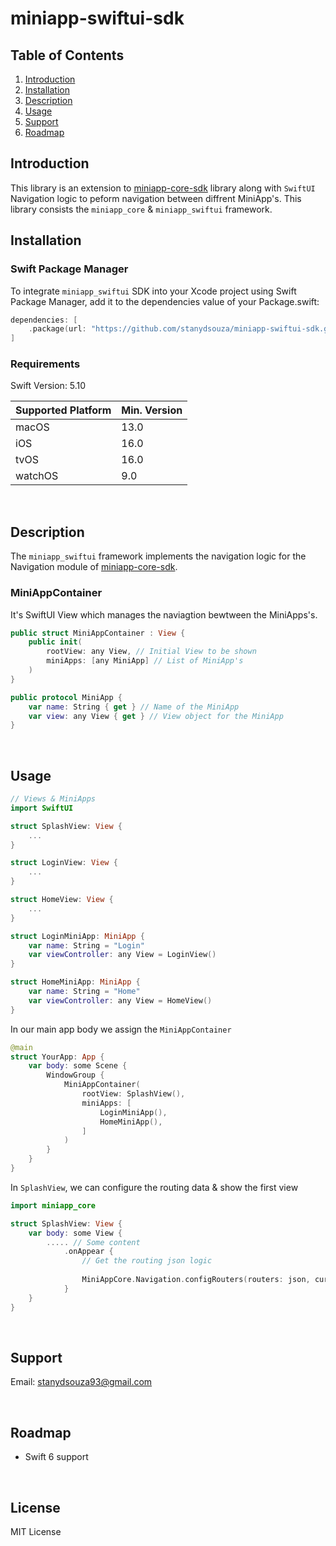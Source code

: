 # miniapp-swiftui-sdk

## Table of Contents

1. [Introduction](#introduction)
2. [Installation](#installation)
3. [Description](#description)
4. [Usage](#usage)
5. [Support](#support)
6. [Roadmap](#roadmap)

## Introduction

This library is an extension to [miniapp-core-sdk]("https://github.com/stanydsouza/miniapp-core-sdk.git") library along with `SwiftUI` Navigation logic to peform navigation between diffrent MiniApp's. This library consists the `miniapp_core` & `miniapp_swiftui` framework.

## Installation

### Swift Package Manager

To integrate `miniapp_swiftui` SDK into your Xcode project using Swift Package Manager, add it to the dependencies value of your Package.swift:

```swift
dependencies: [
    .package(url: "https://github.com/stanydsouza/miniapp-swiftui-sdk.git", .upToNextMajor(from: "0.0.1"))
]
```

### Requirements

Swift Version: 5.10

| Supported Platform | Min. Version |
| ------------------ | ------------ |
| macOS              |    13.0      |
| iOS                |    16.0      |
| tvOS               |    16.0      |
| watchOS            |    9.0       |

&nbsp;

## Description

The `miniapp_swiftui` framework implements the navigation logic for the Navigation module of [miniapp-core-sdk](miniapp_core_link).

### MiniAppContainer

It's SwiftUI View which manages the naviagtion bewtween the MiniApps's.

```swift
public struct MiniAppContainer : View {
    public init(
        rootView: any View, // Initial View to be shown 
        miniApps: [any MiniApp] // List of MiniApp's
    )
}
```

```swift
public protocol MiniApp {
    var name: String { get } // Name of the MiniApp
    var view: any View { get } // View object for the MiniApp
}
```

&nbsp;

## Usage

```swift
// Views & MiniApps
import SwiftUI

struct SplashView: View {
    ...
}

struct LoginView: View {
    ...
}

struct HomeView: View {
    ...
}

struct LoginMiniApp: MiniApp {
    var name: String = "Login"
    var viewController: any View = LoginView()
}

struct HomeMiniApp: MiniApp {
    var name: String = "Home"
    var viewController: any View = HomeView()
}
```

In our main app body we assign the `MiniAppContainer`

```swift
@main
struct YourApp: App {
    var body: some Scene {
        WindowGroup {
            MiniAppContainer(
                rootView: SplashView(),
                miniApps: [
                    LoginMiniApp(),
                    HomeMiniApp(),
                ]
            )
        }
    }
}
```

In `SplashView`, we can configure the routing data & show the first view

```swift
import miniapp_core

struct SplashView: View {
    var body: some View {
        ..... // Some content
            .onAppear {
                // Get the routing json logic
                
                MiniAppCore.Navigation.configRouters(routers: json, currentMiniApp: "Login")
            }
    }
}
```

&nbsp;

## Support

Email: <stanydsouza93@gmail.com>

&nbsp;

## Roadmap

- Swift 6 support

&nbsp;

## License

MIT License
